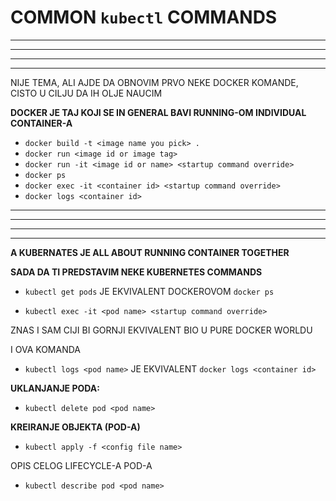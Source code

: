 # COMMON `kubectl` COMMANDS

***
***
***
***

NIJE TEMA, ALI AJDE DA OBNOVIM PRVO NEKE DOCKER KOMANDE, CISTO U CILJU DA IH OLJE NAUCIM

**DOCKER JE TAJ KOJI SE IN GENERAL BAVI RUNNING-OM INDIVIDUAL CONTAINER-A**

- `docker build -t <image name you pick> .`
- `docker run <image id or image tag>`
- `docker run -it <image id or name> <startup command override>`
- `docker ps`
- `docker exec -it <container id> <startup command override>`
- `docker logs <container id>` 

***
***
***
***

**A KUBERNATES JE ALL ABOUT RUNNING CONTAINER TOGETHER**

**SADA DA TI PREDSTAVIM NEKE KUBERNETES COMMANDS**

- `kubectl get pods` JE EKVIVALENT DOCKEROVOM `docker ps`

- `kubectl exec -it <pod name> <startup command override>`

ZNAS I SAM CIJI BI GORNJI EKVIVALENT BIO U PURE DOCKER WORLDU

I OVA KOMANDA

- `kubectl logs <pod name>` JE EKVIVALENT `docker logs <container id>`

**UKLANJANJE PODA:**

- `kubectl delete pod <pod name>`

**KREIRANJE OBJEKTA (POD-A)**

- `kubectl apply -f <config file name>`

OPIS CELOG LIFECYCLE-A POD-A

- `kubectl describe pod <pod name>`
